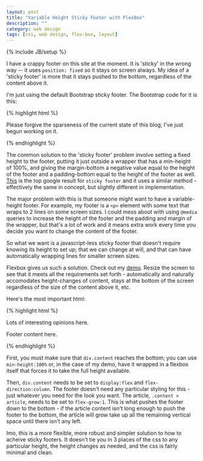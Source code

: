 ```yaml
---
layout: post
title: "Variable Height Sticky Footer with FlexBox"
description: ""
category: web design
tags: [css, web design, flex-box, layout]
---
```

{% include JB/setup %}

I have a crappy footer on this site at the moment. It is 'sticky' in the wrong way -- it uses `position: fixed` so it stays on screen always. My idea of a 'sticky footer' is more that it stays pushed to the bottom, regardless of the content above it. 

I'm just using the default Bootstrap sticky footer. The Bootstrap code for it is this:

{% highlight html %}
<nav class="navbar navbar-default navbar-fixed-bottom">
    <div class="container">
        <p>Please forgive the sparseness of the current state of this blog; I've just begun working on it.
        </p>
    </div>
</nav>
{% endhighlight %}

The common solution to the 'sticky footer' problem involve setting a fixed height to the footer, putting it just outside a wrapper that has a min-height of 100%, and giving the margin-bottom a negative value equal to the height of the footer and a padding-bottom equal to the height of the footer as well. [This](http://ryanfait.com/sticky-footer/) is the top google result for `sticky footer` and it uses a similar method - effectively the same in concept, but slightly different in implementation.

The major problem with this is that someone might want to have a variable-height footer. For example, my footer is a `<p>` element with some text that wraps to 2 lines on some screen sizes. I could mess about with using `@media` queries to increase the height of the footer and the padding and margin of the wrapper, but that's a lot of work and it means extra work every time you decide you want to change the content of the footer.

So what we want is a javascript-less sticky footer that doesn't require knowing its height to set up; that we can change at will, and that can have automatically wrapping lines for smaller screen sizes.

Flexbox gives us such a solution. Check out my [demo](/better-sticky-footer/). Resize the screen to see that it meets all the requirements set forth - automatically and naturally accomodates height-changes of content, stays at the bottom of the screen regardless of the size of the content above it, etc.

Here's the most important html:

{% highlight html %}
<div class="content">
	<article>
		<p>Lots of interesting opinions here.</p>
	</article>
	<nav class="footer">
		<p>Footer content here.</p>
	</nav>
</div>
{% endhighlight %}

First, you must make sure that `div.content` reaches the bottom; you can use `min-height:100%` or, in the case of my demo, have it wrapped in a flexbox itself that forces it to take the full height available.

Then, `div.content` needs to be set to `display:flex` and `flex-direction:column`. The footer doesn't need any particular styling for this - just whatever you need for the look you want. The article, `.content > article`, needs to be set to `flex-grow:1`. This is what pushes the footer down to the bottom - if the article content isn't long enough to push the footer to the bottom, the article will grow take up all the remaining vertical space until there isn't any left.

Imo, this is a more flexible, more robust and simpler solution to how to acheive sticky footers. It doesn't tie you in 3 places of the css to any particular height, the height changes as needed, and the css is fairly minimal and clean.
